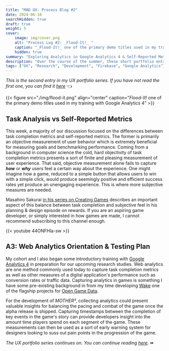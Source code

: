 ```yaml
---
title: "MAD UX: Process Blog #2"
date: 2024-06-18
searchHidden: true
draft: true
weight: 5
cover:
    image: img/cover.png
    alt: "Process Log #2: _Flood-It!_ "
    caption: "_Flood-It!_ one of the primary demo titles used in my training with Google Analytics 4"
    hidden: true
summary: "Exploring Analytics in Google Analytics 4 & Self-Reported Metrics"
description: "Over the course of the summer, these short portfolio entries describe my research process for my user experience research capstone."
tags: ["UX", "Research", "Development", "Firebase", "Google Analytics"]
---
```


_This is the second entry in my UX portfolio series. If you have not read the first one, you can find it [here](../ux-p1/)_ 👈️

{{< figure src="./img/flood-it.png" align="center" caption="_Flood-It!_ one of the primary demo titles used in my training with Google Analytics 4" >}}

## Task Analysis vs Self-Reported Metrics

This week, a majority of our discussion focused on the differences between task completion metrics and self-reported metrics. The former is primarily an objective measurement of user behavior which is extremely beneficial for measuring goals and benchmarking performance. Coming from a background in computer science the cold, hard objectivity of task completion metrics presents a sort of finite and pleasing measurement of user experience. That said, objective measurement alone fails to capture **_how_** or **_why_** users feel a certain way about the experience. One might imagine how a game, reduced to a simple button that allows users to win with a simple click, would produce seemingly positive and efficient success rates yet produce an unengaging experience. This is where more subjective measures are needed.

Masahiro Sakurai [in his series on Creating Games](https://www.youtube.com/@sora_sakurai_en) describes an important aspect of this balance between task completion and subjective feel in his planning & design episode on rewards. If you are an aspiring game developer, or simply interested in how games are made, I cannot recommend subscribing to this channel enough.

{{< youtube 44ONFHla-sw >}}

## A3: Web Analytics Orientation & Testing Plan

My cohort and I also began some introductory training with [Google Analytics 4](https://support.google.com/analytics/answer/10089681?hl=en) in preparation for our upcoming research studies. Web analytics are one method commonly used today to capture task completion metrics as well as other measures of a digital application's performance such as conversion rates or traffic data. Capturing analytics in games is something I have some pre-existing background in from my time developing [Wake](../../games/wake/) one of the flagship projects for [Open Game Data](https://opengamedata.fielddaylab.wisc.edu/).

For the development of _MOTHER²_, collecting analytics could present valuable insights for balancing the pacing and combat of the game once the alpha release is shipped. Capturing timestamps between the completion of key events in the game's story can provide developers insight into the amount time players spend on each segment of the game. These measurements can then be used as a sort of early warning system for designers looking to suss out pain points in the progression of the game.

_The UX portfolio series continues on. You can continue reading [here](../ux-p3/)._ ⏩️
